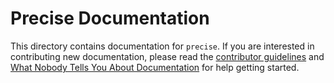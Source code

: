 # Precise Documentation

This directory contains documentation for `precise`. If you are interested in contributing new documentation, please read the [contributor guidelines](../.github/CONTRIBUTING.md) and [What Nobody Tells You About Documentation](https://documentation.divio.com) for help getting started.

